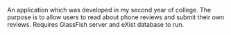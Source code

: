An application which was developed in my second year of college. The purpose is to allow users to read about phone reviews and submit their own reviews. Requires GlassFish server and eXist database to run.